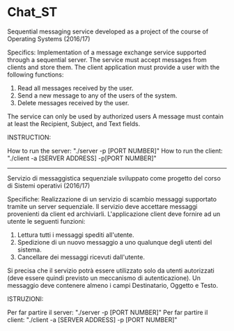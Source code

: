 # Chat_ST
Sequential messaging service developed as a project of the course of Operating Systems (2016/17)

Specifics:
Implementation of a message exchange service supported through a sequential server. The service must accept messages from clients and store them. The client application must provide a user with the following functions:

  1. Read all messages received by the user.
  2. Send a new message to any of the users of the system.
  3. Delete messages received by the user.

The service can only be used by authorized users 
A message must contain at least the Recipient, Subject, and Text fields.

INSTRUCTION:
  
  How to run the server: "./server -p [PORT NUMBER]"
  How to run the client: "./client -a [SERVER ADDRESS] -p[PORT NUMBER]"
  

****************************************************************************************************************
Servizio di messaggistica sequenziale sviluppato come progetto del corso di Sistemi operativi (2016/17)

Specifiche:
Realizzazione di un servizio di scambio messaggi supportato tramite un server sequenziale.
Il servizio deve accettare messaggi provenienti da client ed archiviarli.
L'applicazione client deve fornire ad un utente le seguenti funzioni:
  1. Lettura tutti i messaggi spediti all'utente.
  2. Spedizione di un nuovo messaggio a uno qualunque degli utenti del sistema.
  3. Cancellare dei messaggi ricevuti dall'utente.

Si precisa che il servizio potrà essere utilizzato solo da utenti autorizzati (deve essere quindi previsto un meccanismo di autenticazione).
Un messaggio deve contenere almeno i campi Destinatario, Oggetto e Testo.

ISTRUZIONI:

  Per far partire il server: "./server -p [PORT NUMBER]"
  Per far partire il client: "./client -a [SERVER ADDRESS] -p [PORT NUMBER]"
